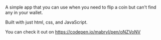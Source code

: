 A simple app that you can use when you need to flip a coin but can't find any in your wallet.

Built with just html, css, and JavaScript.

You can check it out on https://codepen.io/mabryl/pen/oNZVoNV
